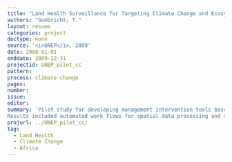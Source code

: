 ```yaml
---
title: "Land Health Surveillance for Targeting Climate Change and Ecosystem Management Interventions in Africa"
authors: "Gumbricht, T."
layout: resume
categories: project
doctype: none
source: '<i>UNEP</i>, 2009'
date: 2008-01-01
enddate: 2009-12-31
projectid: UNEP_pilot_cc
pattern:
process: climate change
pages:
number:
issue:
editor:
summary: 'Pilot study for developing management intervention tools based on spatial mapping and monitoring of natural resources from remote sensing data and other publicly available spatial data sources.
Results included automated work flows for spatial data processing and definition of suitable indexes and indicators to use for management interventions. Reports can be downloaded from my private web-site.'
projurl: ../UNEP_pilot_cc/
tag:
  - Land Health
  - Climate Change
  - Africa
---
```

